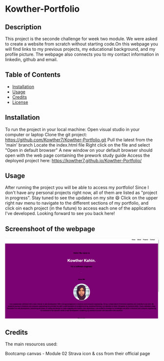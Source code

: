 # Kowther-Portfolio

## Description
This project is the seconde challenge for week two module. We were asked to create a website from scratch without starting code.On this webpage you will find links to my previous projects, my educational background, and my profile picture. The webpage also connects you to my contact information in linkedin, github and email.

## Table of Contents

- [Installation](#installation)
- [Usage](#usage)
- [Credits](#credits)
- [License](#license)



## Installation
To run the project in your local machine:
Open visual studio in your computer or laptop
Clone the git project: https://github.com/Kowther7/Kowther-Portfolio.git 
Pull the latest from the 'main' branch
Locate the index.html file
Right click on the file and select "Open in default browser"
A new window on your default browser should open with the web page containing the prework study guide
Access the deployed project here: https://kowther7.github.io/Kowther-Portfolio/


## Usage

After running the project you will be able to access my portfolio! Since I don't have any personal projects right now, all of them are listed as "project in progress". Stay tuned to see the updates on my site 😄 Click on the upper right nav menu to navigate to the different sections of my portfolio, and click oin each project (in the future) to access each one of the applications I've developed. Looking forward to see you back here!

## Screenshoot of the webpage 

![Screenshot of the website ](./Screenshot.png)

## Credits
The main resources used:

Bootcamp canvas - Module 02
Strava icon & css from their official page


